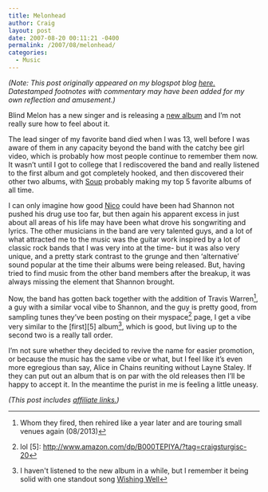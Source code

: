 ```yaml
---
title: Melonhead
author: Craig
layout: post
date: 2007-08-20 00:11:21 -0400
permalink: /2007/08/melonhead/
categories:
  - Music
---
```

*(Note: This post originally appeared on my blogspot blog [here.][1] Datestamped footnotes with commentary may have been added for my own reflection and amusement.)*

 [1]: http://craigtsoandso.blogspot.com/2007/08/melonhead.html

Blind Melon has a new singer and is releasing a [new album][2] and I’m not really sure how to feel about it.

 [2]: http://www.amazon.com/dp/B0014DBZRY?tag=craigsturgisc-20

The lead singer of my favorite band died when I was 13, well before I was aware of them in any capacity beyond the band with the catchy bee girl video, which is probably how most people continue to remember them now. It wasn’t until I got to college that I rediscovered the band and really listened to the first album and got completely hooked, and then discovered their other two albums, with [Soup][3] probably making my top 5 favorite albums of all time.

 [3]: http://www.amazon.com/dp/B000TENGZS/?tag=craigsturgisc-20

I can only imagine how good [Nico][4] could have been had Shannon not pushed his drug use too far, but then again his apparent excess in just about all areas of his life may have been what drove his songwriting and lyrics. The other musicians in the band are very talented guys, and a lot of what attracted me to the music was the guitar work inspired by a lot of classic rock bands that I was very into at the time- but it was also very unique, and a pretty stark contrast to the grunge and then ‘alternative’ sound popular at the time their albums were being released. But, having tried to find music from the other band members after the breakup, it was always missing the element that Shannon brought.

 [4]: http://www.amazon.com/dp/B000TEPENU/?tag=craigsturgisc-20

Now, the band has gotten back together with the addition of Travis Warren[^1], a guy with a similar vocal vibe to Shannon, and the guy is pretty good, from sampling tunes they’ve been posting on their myspace[^2] page, I get a vibe very similar to the [first][5] album[^3], which is good, but living up to the second two is a really tall order.

 [^1]: Whom they fired, then rehired like a year later and are touring small venues again (08/2013)
 [^2]: lol
 [5]: http://www.amazon.com/dp/B000TEPIYA/?tag=craigsturgisc-20
 [^3]: I haven't listened to the new album in a while, but I remember it being solid with one standout song [Wishing Well](http://amazon)

I’m not sure whether they decided to revive the name for easier promotion, or because the music has the same vibe or what, but I feel like it’s even more egregious than say, Alice in Chains reuniting without Layne Staley. If they can put out an album that is on par with the old releases then I’ll be happy to accept it. In the meantime the purist in me is feeling a little uneasy.

*(This post includes [affiliate links.][6])*

 [6]: /affiliate-links/
